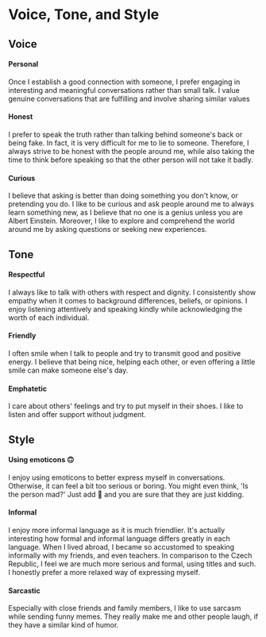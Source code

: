 # Voice, Tone, and Style


## Voice
#### Personal
Once I establish a good connection with someone, I prefer engaging in interesting and meaningful conversations rather than small talk. I value genuine conversations that are fulfilling and involve sharing similar values

#### Honest 
I prefer to speak the truth rather than talking behind someone's back or being fake. In fact, it is very difficult for me to lie to someone. Therefore, I always strive to be honest with the people around me, while also taking the time to think before speaking so that the other person will not take it badly.

#### Curious 
I believe that asking is better than doing something you don't know, or pretending you do. I like to be curious and ask people around me to always learn something new, as I believe that no one is a genius unless you are Albert Einstein. Moreover, I like to explore and comprehend the world around me by asking questions or seeking new experiences.


## Tone
#### Respectful
I always like to talk with others with respect and dignity. I consistently show empathy when it comes to background differences, beliefs, or opinions. I enjoy listening attentively and speaking kindly while acknowledging the worth of each individual.

#### Friendly
I often smile when I talk to people and try to transmit good and positive energy. I believe that being nice, helping each other, or even offering a little smile can make someone else's day.

#### Emphatetic
I care about others' feelings and try to put myself in their shoes. I like to listen and offer support without judgment.


## Style
#### Using emoticons 🙃
I enjoy using emoticons to better express myself in conversations. Otherwise, it can feel a bit too serious or boring. You might even think, 'Is the person mad?' Just add 🤭 and you are sure that they are just kidding.

#### Informal
I enjoy more informal language as it is much friendlier. It's actually interesting how formal and informal language differs greatly in each language. When I lived abroad, I became so accustomed to speaking informally with my friends, and even teachers. In comparison to the Czech Republic, I feel we are much more serious and formal, using titles and such. I honestly prefer a more relaxed way of expressing myself. 

#### Sarcastic
Especially with close friends and family members, I like to use sarcasm while sending funny memes. They really make me and other people laugh, if they have a similar kind of humor.







